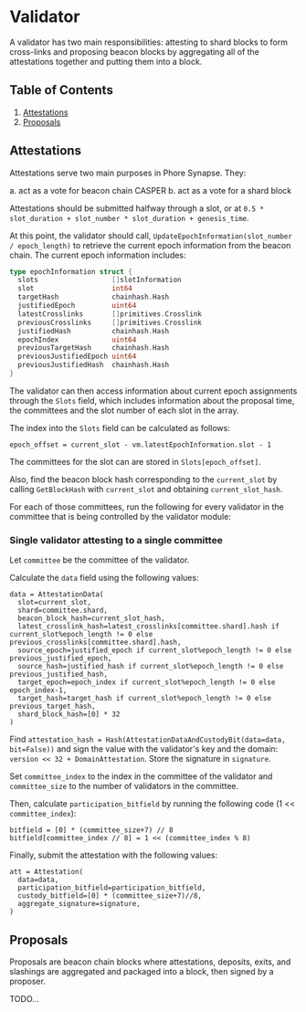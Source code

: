 # Validator

A validator has two main responsibilities: attesting to shard blocks to form cross-links and proposing beacon blocks by aggregating all of the attestations together and putting them into a block.

## Table of Contents

1. [Attestations](#attestations)
2. [Proposals](#proposals)

## Attestations

Attestations serve two main purposes in Phore Synapse. They:

a. act as a vote for beacon chain CASPER
b. act as a vote for a shard block

Attestations should be submitted halfway through a slot, or at `0.5 * slot_duration + slot_number * slot_duration + genesis_time`.

At this point, the validator should call, `UpdateEpochInformation(slot_number / epoch_length)` to retrieve the current epoch information from the beacon chain. The current epoch information includes:

```go
type epochInformation struct {
  slots                  []slotInformation
  slot                   int64
  targetHash             chainhash.Hash
  justifiedEpoch         uint64
  latestCrosslinks       []primitives.Crosslink
  previousCrosslinks     []primitives.Crosslink
  justifiedHash          chainhash.Hash
  epochIndex             uint64
  previousTargetHash     chainhash.Hash
  previousJustifiedEpoch uint64
  previousJustifiedHash  chainhash.Hash
}
```

The validator can then access information about current epoch assignments through the `Slots` field, which includes information about the proposal time, the committees and the slot number of each slot in the array.

The index into the `Slots` field can be calculated as follows:

```python3
epoch_offset = current_slot - vm.latestEpochInformation.slot - 1
```

The committees for the slot can are stored in `Slots[epoch_offset]`.

Also, find the beacon block hash corresponding to the `current_slot` by calling `GetBlockHash` with `current_slot` and obtaining `current_slot_hash`.

For each of those committees, run the following for every validator in the committee that is being controlled by the validator module:

### Single validator attesting to a single committee

Let `committee` be the committee of the validator.

Calculate the `data` field using the following values:

```python3
data = AttestationData(
  slot=current_slot,
  shard=committee.shard,
  beacon_block_hash=current_slot_hash,
  latest_crosslink_hash=latest_crosslinks[committee.shard].hash if current_slot%epoch_length != 0 else previous_crosslinks[committee.shard].hash,
  source_epoch=justified_epoch if current_slot%epoch_length != 0 else previous_justified_epoch,
  source_hash=justified_hash if current_slot%epoch_length != 0 else previous_justified_hash,
  target_epoch=epoch_index if current_slot%epoch_length != 0 else epoch_index-1,
  target_hash=target_hash if current_slot%epoch_length != 0 else previous_target_hash,
  shard_block_hash=[0] * 32
)
```

Find `attestation_hash = Hash(AttestationDataAndCustodyBit(data=data, bit=False))` and sign the value with the validator's key and the domain: `version << 32 + DomainAttestation`. Store the signature in `signature`.

Set `committee_index` to the index in the committee of the validator and `committee_size` to the number of validators in the committee.

Then, calculate `participation_bitfield` by running the following code (1 << `committee_index`):

```python3
bitfield = [0] * (committee_size+7) // 8
bitfield[committee_index // 8] = 1 << (committee_index % 8)
```

Finally, submit the attestation with the following values:

```python3
att = Attestation(
  data=data,
  participation_bitfield=participation_bitfield,
  custody_bitfield=[0] * (committee_size+7)//8,
  aggregate_signature=signature,
)
```

## Proposals

Proposals are beacon chain blocks where attestations, deposits, exits, and slashings are aggregated and packaged into a block, then signed by a proposer.

TODO...

